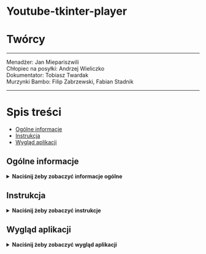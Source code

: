 # Youtube-tkinter-player

# Twórcy
--------------------------------------------------

Menadżer: Jan Miepariszwili<br>
Chłopiec na posyłki: Andrzej Wieliczko <br>
Dokumentator: Tobiasz Twardak <br>
Murzynki Bambo: Filip Zabrzewski, Fabian Stadnik

---------------------------------------------------



# Spis treści
* [Ogólne informacje](#ogólne-informacje)
* [Instrukcja](#instrukcja)
* [Wygląd aplikacji](#wygląd-aplikacji)




## Ogólne informacje
<details>
<summary><b>Naciśnij żeby zobaczyć informacje ogólne</b></summary>
Program  służy do wyszukiwania filmików na youtubie i pobierania ich.
</details>




## Instrukcja
<details>
<summary><b>Naciśnij żeby zobaczyć instrukcje</b> </summary>
<b>1</b>. Komendy potrzebne do pobrania odpowienich bibliotek: <br>
    - pip install requests <br>
    - pip install yt-dlp<br>
    - pip install tkinter<br> <br>
<b>2</b>. Uruchom plik GUI2.py<br> <br>
<b>3</b>. Wpisz w polu wyszukiwania nazwę filmu który cię interesuje. Po naciśnięciu wybranego wyniku link do tego filmu skopiuje się do schowka.<br> <br>
<b>4</b>. Następnie naciśnij na przycisk open downloader, wklej link w odpowiednim oknie, wpisz format w oknie obok(działa tylko mp4) i  naciśnij przycisk download <br> <br>
<b>5</b>. Film zostanie pobrany w folderze z plikami aplikacji 
</details>


## Wygląd aplikacji
<details>
    
<summary><b>Naciśnij żeby zobaczyć wygląd aplikacji</b></summary>

![obrazek1projekt](https://github.com/user-attachments/assets/2827340b-8d02-431c-831f-970609c2c7bf)
![obrazek2projekt](https://github.com/user-attachments/assets/12818923-eb28-4b70-ae22-dbe9cb23cda2)

</details>
